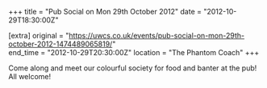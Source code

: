 +++
title = "Pub Social on Mon 29th October 2012"
date = "2012-10-29T18:30:00Z"

[extra]
original = "https://uwcs.co.uk/events/pub-social-on-mon-29th-october-2012-1474489065819/"    
end_time = "2012-10-29T20:30:00Z"
location = "The Phantom Coach"
+++

Come along and meet our colourful society for food and banter at the pub\! All welcome\!

